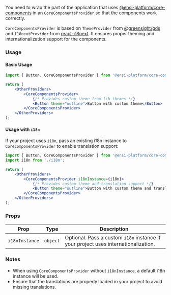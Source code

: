 You need to wrap the part of the application that uses [@ensi-platform/core-components](https://www.npmjs.com/package/@ensi-platform/core-components) in an `CoreComponentsProvider` so that the components work correctly.

`CoreComponentsProvider` is based on `ThemeProvider` from [@greensight/gds](https://github.com/greensight/gds) and `I18nextProvider` from [react-i18next](https://github.com/i18next/react-i18next). It ensures proper theming and internationalization support for the components.

### Usage

#### Basic Usage
```jsx
import { Button, CoreComponentsProvider } from '@ensi-platform/core-components';

return (
    <OtherProviders>
        <CoreComponentsProvider>
            {/* Provides custom theme from lib themes */}
            <Button theme="outline">Button with custom theme</Button>
        </CoreComponentsProvider>
    </OtherProviders>
);
```

#### Usage with `i18n`
If your project uses `i18n`, pass an existing i18n instance to `CoreComponentsProvider` to enable translation support:

```jsx
import { Button, CoreComponentsProvider } from '@ensi-platform/core-components';
import i18n from './i18n';

return (
    <OtherProviders>
        <CoreComponentsProvider i18nInstance={i18n}>
            {/* Provides custom theme and translation support */}
            <Button theme="outline">Button with custom theme and translation</Button>
        </CoreComponentsProvider>
    </OtherProviders>
);
```

### Props
| Prop            | Type     | Description |
|---------------|---------|-------------|
| `i18nInstance` | `object` | Optional. Pass a custom `i18n` instance if your project uses internationalization. |

### Notes
- When using `CoreComponentsProvider` without `i18nInstance`, a default i18n instance will be used.
- Ensure that the translations are properly loaded in your project to avoid missing translations.

